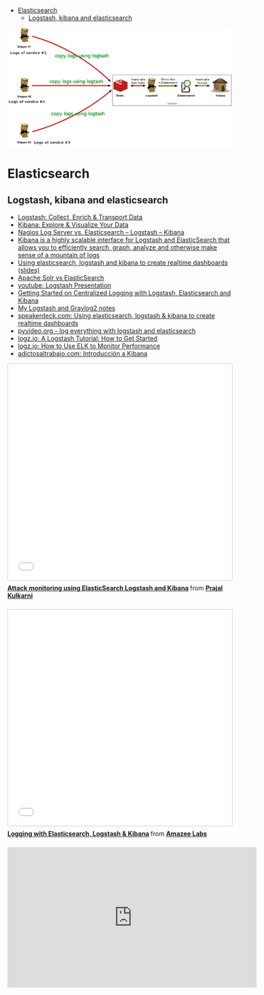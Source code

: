 <!-- MarkdownTOC -->

- [Elasticsearch](#elasticsearch)
    - [Logstash, kibana and elasticsearch](#logstash-kibana-and-elasticsearch)

<!-- /MarkdownTOC -->

[![logstash architecture](images/logstach-archi.png)](https://www.elastic.co/products/logstash)

# Elasticsearch
## Logstash, kibana and elasticsearch 
- [Logstash: Collect, Enrich & Transport Data](https://www.elastic.co/products/logstash)
- [Kibana: Explore & Visualize Your Data](https://www.elastic.co/products/kibana)
- [Nagios Log Server vs. Elasticsearch – Logstash – Kibana](http://labs.nagios.com/2014/10/19/nagios-log-server-vs-elasticsearch-logstash-kibana/)
- [Kibana is a highly scalable interface for Logstash and ElasticSearch that allows you to efficiently search, graph, analyze and otherwise make sense of a mountain of logs](http://kibana.org)
- [Using elasticsearch, logstash and kibana to create realtime dashboards (slides)](https://speakerdeck.com/elasticsearch/using-elasticsearch-logstash-and-kibana-to-create-realtime-dashboards)
- [Apache Solr vs ElasticSearch](http://solr-vs-elasticsearch.com/)
- [youtube: Logstash Presentation](https://www.youtube.com/watch?v=U3m0jKygAqU)
- [Getting Started on Centralized Logging with Logstash, Elasticsearch and Kibana](http://www.ericvb.com/archives/getting-started-on-centralized-logging-with-logstash-elasticsearch-and-kibana)
- [My Logstash and Graylog2 notes](http://jpmens.net/2012/08/06/my-logstash-and-graylog2-notes/)
- [speakerdeck.com: Using elasticsearch, logstash & kibana to create realtime dashboards](https://speakerdeck.com/elasticsearch/using-elasticsearch-logstash-and-kibana-to-create-realtime-dashboards)
- [pyvideo.org - log everything with logstash and elasticsearch](http://pyvideo.org/video/3021/log-everything-with-logstash-and-elasticsearch)
- [logz.io: A Logstash Tutorial: How to Get Started](http://logz.io/blog/logstash-tutorial/)
- [logz.io: How to Use ELK to Monitor Performance](http://logz.io/blog/elk-monitor-platform-performance/)
- [adictosaltrabajo.com: Introducción a Kibana](http://www.adictosaltrabajo.com/tutoriales/introduccion-a-kibana/)

<div class="container">
<iframe src="//www.slideshare.net/slideshow/embed_code/key/qSI2XvynhYU2MK" width="595" height="485" frameborder="0" marginwidth="0" marginheight="0" scrolling="no" style="border:1px solid #CCC; border-width:1px; margin-bottom:5px; max-width: 100%;" allowfullscreen class="video"> </iframe> <div style="margin-bottom:5px"> <strong> <a href="//www.slideshare.net/prajalkulkarni/attack-monitoring-using-elasticsearch-logstash-and-kibana" title="Attack monitoring using ElasticSearch Logstash and Kibana" target="_blank">Attack monitoring using ElasticSearch Logstash and Kibana</a> </strong> from <strong><a href="//www.slideshare.net/prajalkulkarni" target="_blank">Prajal Kulkarni</a></strong> </div>
</div> 
<br/>

<div class="container">
<iframe src="//www.slideshare.net/slideshow/embed_code/key/464TyWARPmjno8" width="595" height="485" frameborder="0" marginwidth="0" marginheight="0" scrolling="no" style="border:1px solid #CCC; border-width:1px; margin-bottom:5px; max-width: 100%;" allowfullscreen class="video"> </iframe> <div style="margin-bottom:5px"> <strong> <a href="//www.slideshare.net/AmazeeAG/2014-0422-loggingwithlogstashbastianwidmercampusbern" title="Logging with Elasticsearch, Logstash &amp; Kibana" target="_blank">Logging with Elasticsearch, Logstash &amp; Kibana</a> </strong> from <strong><a href="//www.slideshare.net/AmazeeAG" target="_blank">Amazee Labs</a></strong> </div>
</div> 
<br/>

<div class="container">
<iframe width="560" height="315" src="https://www.youtube-nocookie.com/embed/J3ai0cDOAkY?rel=0" frameborder="0" allowfullscreen class="video"></iframe>
</div>
<br/>
